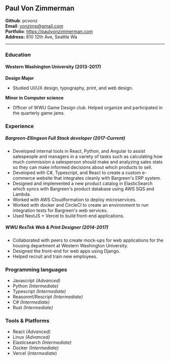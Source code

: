 ## Paul Von Zimmerman  
**Github**: pcvonz  
**Email**: vonzimp@gmail.com  
**Portfolio**: https://paulvonzimmerman.com  
**Address:** 810 12th Ave, Seattle Wa

-----

### Education
#### Western Washington University (2013-2017)
**Design Major**  

- Studied UI/UX design, typography, print, and web design.

**Minor in Computer science**

- Officer of WWU Game Design club. Helped organize and participated in the quarterly game jams.

### Experience
##### Bargreen-Ellingson Full Stack developer (2017-Current)
- Developed internal tools in React, Python, and Angular to assist salespeople and managers in a variety of tasks such as calculating how much commission a salesperson should make and analyzing sales stats so they can make informed decisions about which products to sell.
- Developed with C#, Typescript, and React to create a custom e-commerce website that integrates cleanly with Bargreen's ERP system.
- Designed and implemented a new product catalog in ElasticSearch which syncs with Bargreen's product database using AWS SQS and Lambda.
- Worked with AWS Cloudformation to deploy microservices.
- Worked with docker and CircleCI to create an environment to run integration tests for Bargreen's web services. 
- Used NextJS + Vercel to build front-end applications.

##### WWU ResTek Web & Print Designer (2014-2017)

- Collaborated with peers to create mock-ups for web applications for the housing department at Western Washington University. 
- Designed the front-end for web apps using Django. 
- Helped recruit and train new employees.

### Programming languages 
- Javascript _(Advanced)_
- Python _(Intermediate)_
- Typescript _(Intermediate)_
- Reasonml/Rescript _(Intermediate)_
- C# _(Intermediate)_
- Rust _(Intermediate)_

### Tools & Platforms

- React _(Advanced)_
- Linux _(Advanced)_
- Elasticsearch _(Intermediate)_
- Docker _(Intermediate)_
- Vercel (_Intermediate_)
